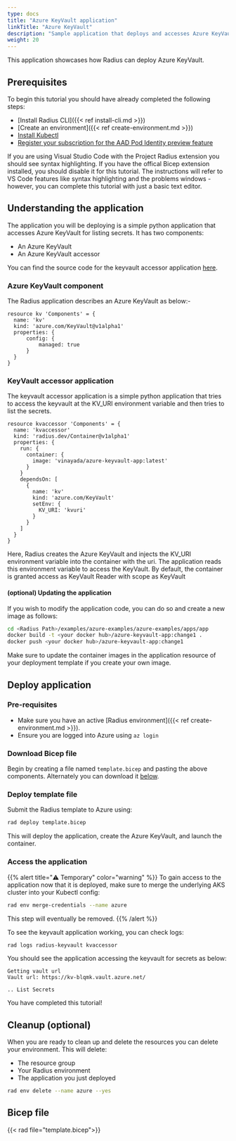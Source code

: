 ```yaml
---
type: docs
title: "Azure KeyVault application"
linkTitle: "Azure KeyVault"
description: "Sample application that deploys and accesses Azure KeyVault"
weight: 20
---
```


This application showcases how Radius can deploy Azure KeyVault.

## Prerequisites

To begin this tutorial you should have already completed the following steps:

- [Install Radius CLI]({{< ref install-cli.md >}})
- [Create an environment]({{< ref create-environment.md >}})
- [Install Kubectl](https://kubernetes.io/docs/tasks/tools/)
- [Register your subscription for the AAD Pod Identity preview feature](https://docs.microsoft.com/en-us/azure/aks/use-azure-ad-pod-identity#register-the-enablepodidentitypreview)

If you are using Visual Studio Code with the Project Radius extension you should see syntax highlighting. If you have the offical Bicep extension installed, you should disable it for this tutorial. The instructions will refer to VS Code features like syntax highlighting and the problems windows - however, you can complete this tutorial with just a basic text editor.

## Understanding the application

The application you will be deploying is a simple python application that accesses Azure KeyVault for listing secrets. It has two components:

- An Azure KeyVault
- An Azure KeyVault accessor

You can find the source code for the keyvault accessor application [here](https://github.com/Azure/radius/tree/main/examples/azure-examples/azure-keyvault/apps).

### Azure KeyVault component

The Radius application describes an Azure KeyVault as below:-

```
resource kv 'Components' = {
  name: 'kv'
  kind: 'azure.com/KeyVault@v1alpha1'
  properties: {
      config: {
          managed: true
      }
  }
}
```

### KeyVault accessor application

The keyvault accessor application is a simple python application that tries to access the keyvault at the KV_URI environment variable and then tries to list the secrets.

```
resource kvaccessor 'Components' = {
  name: 'kvaccessor'
  kind: 'radius.dev/Container@v1alpha1'
  properties: {
    run: {
      container: {
        image: 'vinayada/azure-keyvault-app:latest'
      }
    }
    dependsOn: [
      {
        name: 'kv'
        kind: 'azure.com/KeyVault'
        setEnv: {
          KV_URI: 'kvuri'
        }
      }
    ]
  }
}
```

Here, Radius creates the Azure KeyVault and injects the KV_URI environment variable into the container with the uri. The application reads this environment variable to access the KeyVault. By default, the container is granted access as KeyVault Reader with scope as KeyVault

#### (optional) Updating the application

If you wish to modify the application code, you can do so and create a new image as follows:

```bash
cd <Radius Path>/examples/azure-examples/azure-examples/apps/app
docker build -t <your docker hub>/azure-keyvault-app:change1 .
docker push <your docker hub>/azure-keyvault-app:change1
```

Make sure to update the container images in the application resource of your deployment template if you create your own image.

## Deploy application

### Pre-requisites

- Make sure you have an active [Radius environment]({{< ref create-environment.md >}}).
- Ensure you are logged into Azure using `az login`

### Download Bicep file

Begin by creating a file named `template.bicep` and pasting the above components. Alternately you can download it [below](#bicep-file).

### Deploy template file

Submit the Radius template to Azure using:

```sh
rad deploy template.bicep
```

This will deploy the application, create the Azure KeyVault, and launch the container.

### Access the application

{{% alert title="⚠️ Temporary" color="warning" %}}
To gain access to the application now that it is deployed, make sure to merge the underlying AKS cluster into your Kubectl config:
```sh
rad env merge-credentials --name azure 
```
This step will eventually be removed.
{{% /alert %}}

To see the keyvault application working, you can check logs:

```sh
rad logs radius-keyvault kvaccessor
```

You should see the application accessing the keyvault for secrets as below:

```
Getting vault url
Vault url: https://kv-blqmk.vault.azure.net/

.. List Secrets
```

You have completed this tutorial!

## Cleanup (optional)

When you are ready to clean up and delete the resources you can delete your environment. This will delete:

- The resource group
- Your Radius environment
- The application you just deployed

```sh
rad env delete --name azure --yes
```


## Bicep file

{{< rad file="template.bicep">}}